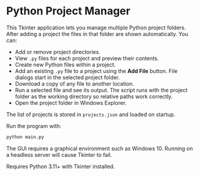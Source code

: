 # Python Project Manager

This Tkinter application lets you manage multiple Python project folders. After adding a project the files in that folder are shown automatically. You can:

- Add or remove project directories.
- View `.py` files for each project and preview their contents.
- Create new Python files within a project.
- Add an existing `.py` file to a project using the **Add File** button.
  File dialogs start in the selected project folder.
- Download a copy of any file to another location.
- Run a selected file and see its output. The script runs with the project
  folder as the working directory so relative paths work correctly.
- Open the project folder in Windows Explorer.

The list of projects is stored in `projects.json` and loaded on startup.

Run the program with:

```bash
python main.py
```

The GUI requires a graphical environment such as Windows 10. Running on a headless server will cause Tkinter to fail.


Requires Python 3.11+ with Tkinter installed.
